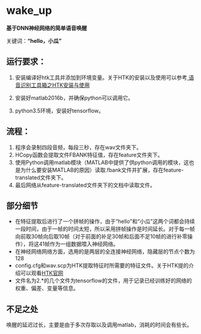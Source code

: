 # wake_up
**基于DNN神经网络的简单语音唤醒**

关键词：**“hello，小瓜”**

## 运行要求：
1. 安装编译好htk工具并添加到环境变量。关于HTK的安装以及使用可以参考[
语音识别工具箱之HTK安装与使用](http://www.cnblogs.com/mingzhao810/archive/2012/08/03/2617674.html)

2. 安装好matlab2016b，并确保python可以调用它。

3. python3.5环境，安装好tensorflow。

## 流程：
1. 程序会录制四段音频，每段三秒，存在wav文件夹下。
2. HCopy函数会提取文件FBANK特征值，存在feature文件夹下。
3. 使用Python调用matlab模块（MATLAB中提供了供python调用的模块，这也是为什么要安装MATLAB的原因）读取.fbank文件并扩展，存在feature-translated文件夹下。
4. 最后网络从feature-translated文件夹下的文档中读取文件。

## 部分细节

- 在特征提取后进行了一个拼帧的操作，由于“hello”和“小瓜”这两个词都会持续一段时间，由于一帧的时间太短，所以采用拼帧操作是时间延长。对于每一帧向前取30帧向后取10帧（对于前面的补足30帧和后面不足10帧的进行补零操作），将这41帧作为一组数据喂入神经网络。
- 在神经网络网络方面，选用的是两层的全连接神经网络，隐藏层的节点个数为128
- config.cfg和wav.scp为HTK提取特征时所需要的特征文件。关于HTK提的介绍可以观看[HTK官网](http://htk.eng.cam.ac.uk/)
- 文件名为2.\*的几个文件为tensorflow的文件，用于记录已经训练好的网络的权重、偏差、变量等信息。

## 不足之处
唤醒的延迟过长，主要是由于多次存取以及调用matlab，消耗的时间会有些长。
